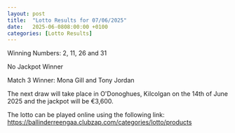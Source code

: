 ```yaml
---
layout: post
title:  "Lotto Results for 07/06/2025"
date:   2025-06-0808:00:00 +0100
categories: [Lotto Results]
---
```


Winning Numbers: 2, 11, 26 and 31

No Jackpot Winner

Match 3 Winner: Mona Gill and Tony Jordan

The next draw will take place in O'Donoghues, Kilcolgan on the 14th of June 2025 and the jackpot will be €3,600.

The lotto can be played online using the following link: https://ballinderreengaa.clubzap.com/categories/lotto/products